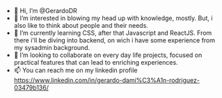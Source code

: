 - 👋 Hi, I’m @GerardoDR
- 👀 I’m interested in blowing my head up with knowledge, mostly. But, i also like to think about people and their needs.
- 🌱 I’m currently learning CSS, after that Javascript and ReactJS. From there i'll be diving into backend, on wich i have some experience from my sysadmin background.
- 💞️ I’m looking to collaborate on every day life projects, focused on practical features that can lead to enriching experiences.
- 📫 You can reach me on my linkedin profile https://www.linkedin.com/in/gerardo-dami%C3%A1n-rodriguez-03479b136/

<!---
GerardoDR/GerardoDR is a ✨ special ✨ repository because its `README.md` (this file) appears on your GitHub profile.
You can click the Preview link to take a look at your changes.
--->
